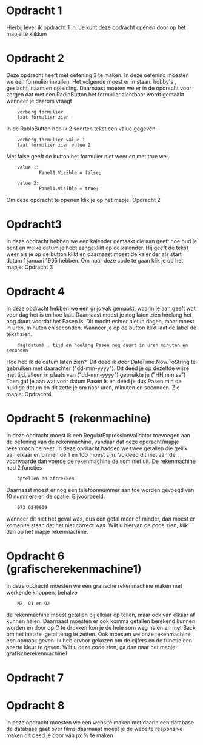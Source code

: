 
# Opdracht 1
Hierbij lever ik opdracht 1 in. Je kunt deze opdracht openen door op het mapje te klikken
 
 
# Opdracht 2
Deze opdracht heeft met oefening 3 te maken. In deze oefening moesten we een formulier invullen. Het volgende moest er in staan:
hobby's , geslacht, naam en opleiding. Daarnaast moeten we er in de opdracht voor zorgen dat met een RadioButton het formulier zichtbaar wordt gemaakt wanneer je daarom vraagt 

        verberg formulier 
        laat formulier zien

In de RabioButton heb ik 2 soorten tekst een value gegeven: 

        verberg formulier value 1 
        laat formulier zien vulue 2

Met false geeft de button het formulier niet weer en met true wel 

        value 1: 
                Panel1.Visible = false; 

        value 2: 
                Panel1.Visible = true;

Om deze opdracht te openen klik je op het mapje: Opdracht 2
 
# Opdracht3
In deze opdracht hebben we een kalender gemaakt die aan geeft hoe oud je bent en welke datum je hebt aangeklikt op de kalender. Hij geeft de tekst weer als je op de button klikt en daarnaast moest de kalender als start datum 1 januari 1995 hebben.
Om naar deze code te gaan klik je op het mapje: Opdracht 3
 
 
# Opdracht 4
In deze opdracht hebben we een grijs vak gemaakt, waarin je aan geeft wat voor dag het is en hoe laat. Daarnaast moest je nog laten zien hoelang het nog duurt voordat het Pasen is. Dit mocht echter niet in dagen, maar moest in uren, minuten en seconden. Wanneer je op de button klikt laat de label de tekst zien.

        dag(datum) , tijd en hoelang Pasen nog duurt in uren minuten en seconden 

Hoe heb ik de datum laten zien?  Dit deed ik door DateTime.Now.ToString te gebruiken met daarachter ("dd-mm-yyyy").
Dit deed je op dezelfde wijze met tijd, alleen in plaats van ("dd-mm-yyyy") gebruikte je ("HH:mm:ss")
 
Toen gaf je aan wat voor datum Pasen is en deed je dus Pasen min de huidige datum en dit zette je om naar uren, minuten en seconden. Zie mapje: Opdracht4
   
 
# Opdracht 5  (rekenmachine)
In deze opdracht moest ik een RegulatExpressionValidator toevoegen aan de oefening van de rekenmachine, vandaar dat deze opdracht/mapje rekenmachine heet. In deze opdracht hadden we twee getallen die gelijk aan elkaar en binnen de 1 en 100 moest zijn. Voldeed dit niet aan de voorwaarde dan voerde de rekenmachine de som niet uit. De rekenmachine had 2 functies

        optellen en aftrekken

Daarnaast moest er nog een telefoonnummer aan toe worden gevoegd van 10 nummers en de spatie. Bijvoorbeeld:

        073 6249909

wanneer dit niet het geval was, dus een getal meer of minder, dan moest er komen te staan dat het niet correct was. Wilt u hiervan de code zien, klik dan op het mapje rekenmachine.
 
 
# Opdracht 6  (grafischerekenmachine1)
In deze opdracht moesten we een grafische rekenmachine maken met werkende knoppen, behalve 

        M2, O1 en O2

de rekenmachine moest getallen bij elkaar op tellen, maar ook van elkaar af kunnen halen. Daarnaast moesten er ook komma getallen berekend kunnen worden en door op C te drukken kon je de hele som weg halen en met Back om het laatste  getal terug te zetten. Ook moesten we onze rekenmachine een opmaak geven. Ik heb ervoor gekozen om de cijfers en de functie een aparte kleur te geven. Wilt u deze code zien, ga dan naar het mapje: grafischerekenmachine1

# Opdracht 7

# Opdracht 8
in deze opdracht moesten we een website maken met daarin een database de database gaat over films daarnaast moest je de website responsive maken dit deed je door van px % te maken
